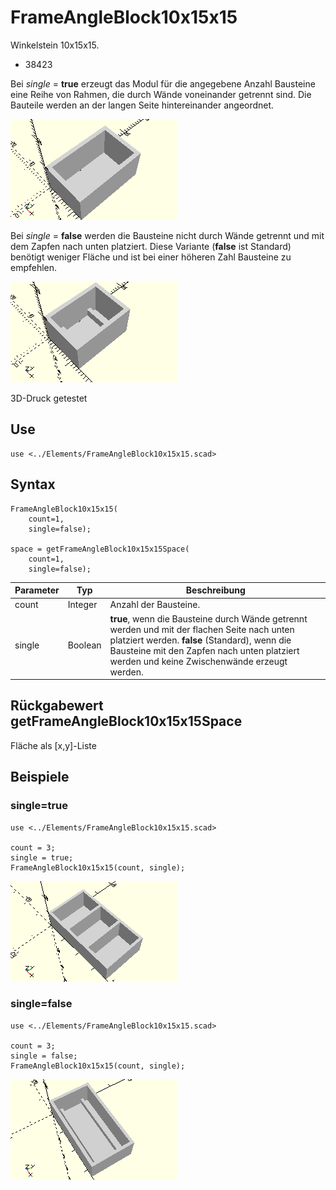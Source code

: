 # FrameAngleBlock10x15x15
Winkelstein 10x15x15.
- 38423


Bei *single* = __true__ erzeugt das Modul für die angegebene Anzahl Bausteine eine Reihe von Rahmen, die durch Wände voneinander getrennt sind. Die Bauteile werden an der langen Seite hintereinander angeordnet.

![FrameAngleBlock10x15x15Single](../../images/FrameAngleBlock10x15x15Single.png)

Bei *single* = __false__ werden die Bausteine nicht durch Wände getrennt und mit dem Zapfen nach unten platziert. Diese Variante (__false__ ist Standard) benötigt weniger Fläche und ist bei einer höheren Zahl Bausteine zu empfehlen.

![FrameAngleBlock10x15x15](../../images/FrameAngleBlock10x15x15.png)

3D-Druck getestet

## Use
```
use <../Elements/FrameAngleBlock10x15x15.scad>
```

## Syntax
```
FrameAngleBlock10x15x15(
    count=1,
    single=false);

space = getFrameAngleBlock10x15x15Space(
    count=1,
    single=false);
```

| Parameter | Typ | Beschreibung |
| ------ | ------ | ------ |
| count | Integer | Anzahl der Bausteine. |
| single | Boolean | __true__, wenn die Bausteine durch Wände getrennt werden und mit der flachen Seite nach unten platziert werden. __false__ (Standard), wenn die Bausteine mit den Zapfen nach unten platziert werden und keine Zwischenwände erzeugt werden. |

## Rückgabewert getFrameAngleBlock10x15x15Space
Fläche als \[x,y]-Liste

## Beispiele

### single=true
```
use <../Elements/FrameAngleBlock10x15x15.scad>

count = 3;
single = true;
FrameAngleBlock10x15x15(count, single);
```

![FrameAngleBlock10x15x15_1](../../images/FrameAngleBlock10x15x15_1.png)

### single=false
```
use <../Elements/FrameAngleBlock10x15x15.scad>

count = 3;
single = false;
FrameAngleBlock10x15x15(count, single);
```

![FrameAngleBlock10x15x15_2](../../images/FrameAngleBlock10x15x15_2.png)
